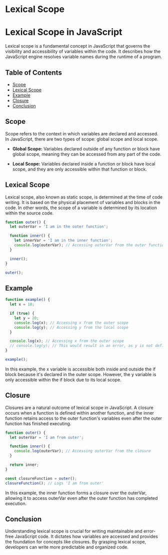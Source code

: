 # Lexical Scope
# Lexical Scope in JavaScript

Lexical scope is a fundamental concept in JavaScript that governs the visibility and accessibility of variables within the code. It describes how the JavaScript engine resolves variable names during the runtime of a program.

## Table of Contents
- [Scope](#scope)
- [Lexical Scope](#lexical-scope)
- [Example](#example)
- [Closure](#closure)
- [Conclusion](#conclusion)

## Scope

Scope refers to the context in which variables are declared and accessed. In JavaScript, there are two types of scope: global scope and local scope.

- **Global Scope:** Variables declared outside of any function or block have global scope, meaning they can be accessed from any part of the code.

- **Local Scope:** Variables declared inside a function or block have local scope, and they are only accessible within that function or block.

## Lexical Scope

Lexical scope, also known as static scope, is determined at the time of code writing. It is based on the physical placement of variables and blocks in the code. In other words, the scope of a variable is determined by its location within the source code.

```javascript
function outer() {
  let outerVar = 'I am in the outer function';

  function inner() {
    let innerVar = 'I am in the inner function';
    console.log(outerVar); // Accessing outerVar from the outer function
  }

  inner();
}

outer();
```

## Example
```JavaScript
function example() {
  let x = 10;

  if (true) {
    let y = 20;
    console.log(x); // Accessing x from the outer scope
    console.log(y); // Accessing y from the local scope
  }

  console.log(x); // Accessing x from the outer scope
  // console.log(y); // This would result in an error, as y is not defined in this scope
}

example();
```

In this example, the x variable is accessible both inside and outside the if block because it's declared in the outer scope. However, the y variable is only accessible within the if block due to its local scope.

## Closure

Closures are a natural outcome of lexical scope in JavaScript. A closure occurs when a function is defined within another function, and the inner function retains access to the outer function's variables even after the outer function has finished executing.

```JavaScript
function outer() {
  let outerVar = 'I am from outer';

  function inner() {
    console.log(outerVar); // Accessing outerVar from the closure
  }

  return inner;
}

const closureFunction = outer();
closureFunction(); // Logs 'I am from outer'

```
In this example, the inner function forms a closure over the outerVar, allowing it to access outerVar even after the outer function has completed execution.

## Conclusion
Understanding lexical scope is crucial for writing maintainable and error-free JavaScript code. It dictates how variables are accessed and provides the foundation for concepts like closures. By grasping lexical scope, developers can write more predictable and organized code.
